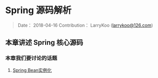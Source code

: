 # Spring 源码解析

> Date： 2018-04-16
> Contribution： LarryKoo (larrykoo@126.com)

## 本章讲述 Spring 核心源码


### 本章我们要讨论的话题

1. [Spring Bean实例化](/spring/bean-definition.md)